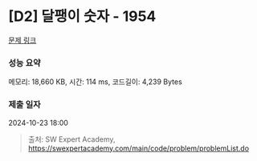 # [D2] 달팽이 숫자 - 1954 

[문제 링크](https://swexpertacademy.com/main/code/problem/problemDetail.do?contestProbId=AV5PobmqAPoDFAUq) 

### 성능 요약

메모리: 18,660 KB, 시간: 114 ms, 코드길이: 4,239 Bytes

### 제출 일자

2024-10-23 18:00



> 출처: SW Expert Academy, https://swexpertacademy.com/main/code/problem/problemList.do